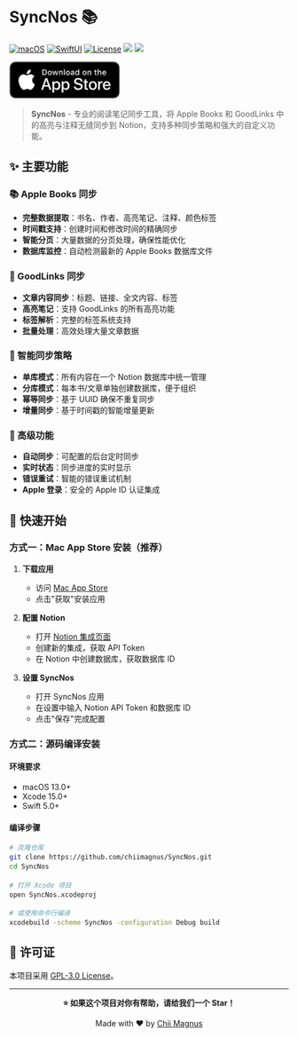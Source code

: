 # SyncNos 📚

[![macOS](https://img.shields.io/badge/macOS-13+-blue.svg)](https://developer.apple.com/macos/)
[![SwiftUI](https://img.shields.io/badge/SwiftUI-5.0-orange.svg)](https://developer.apple.com/documentation/swiftui/)
[![License](https://img.shields.io/badge/license-GPL3.0-green.svg)](LICENSE)
[![](https://img.shields.io/badge/%F0%9F%87%A8%F0%9F%87%B3-%E4%B8%AD%E6%96%87%E7%89%88-ff0000?style=flat)](README.md)
[![](https://img.shields.io/badge/%F0%9F%87%AC%F0%9F%87%A7-English-000aff?style=flat)](README_EN.md)

[<img src="Resource/image.png" alt="Download on the Mac App Store" width="200">](https://apps.apple.com/app/syncnos/id6752426176)

> **SyncNos** - 专业的阅读笔记同步工具，将 Apple Books 和 GoodLinks 中的高亮与注释无缝同步到 Notion，支持多种同步策略和强大的自定义功能。

## ✨ 主要功能

### 📚 Apple Books 同步
- **完整数据提取**：书名、作者、高亮笔记、注释、颜色标签
- **时间戳支持**：创建时间和修改时间的精确同步
- **智能分页**：大量数据的分页处理，确保性能优化
- **数据库监控**：自动检测最新的 Apple Books 数据库文件

### 🔗 GoodLinks 同步
- **文章内容同步**：标题、链接、全文内容、标签
- **高亮笔记**：支持 GoodLinks 的所有高亮功能
- **标签解析**：完整的标签系统支持
- **批量处理**：高效处理大量文章数据

### 🔄 智能同步策略
- **单库模式**：所有内容在一个 Notion 数据库中统一管理
- **分库模式**：每本书/文章单独创建数据库，便于组织
- **幂等同步**：基于 UUID 确保不重复同步
- **增量同步**：基于时间戳的智能增量更新

### 🎯 高级功能
- **自动同步**：可配置的后台定时同步
- **实时状态**：同步进度的实时显示
- **错误重试**：智能的错误重试机制
- **Apple 登录**：安全的 Apple ID 认证集成

## 🚀 快速开始

### 方式一：Mac App Store 安装（推荐）

1. **下载应用**
   - 访问 [Mac App Store](https://apps.apple.com/app/syncnos/id6752426176)
   - 点击"获取"安装应用

2. **配置 Notion**
   - 打开 [Notion 集成页面](https://www.notion.so/profile/integrations)
   - 创建新的集成，获取 API Token
   - 在 Notion 中创建数据库，获取数据库 ID

3. **设置 SyncNos**
   - 打开 SyncNos 应用
   - 在设置中输入 Notion API Token 和数据库 ID
   - 点击"保存"完成配置

### 方式二：源码编译安装

#### 环境要求
- macOS 13.0+
- Xcode 15.0+
- Swift 5.0+

#### 编译步骤

```bash
# 克隆仓库
git clone https://github.com/chiimagnus/SyncNos.git
cd SyncNos

# 打开 Xcode 项目
open SyncNos.xcodeproj

# 或使用命令行编译
xcodebuild -scheme SyncNos -configuration Debug build
```

## 📄 许可证

本项目采用 [GPL-3.0 License](LICENSE)。

---

<div align="center">

**⭐ 如果这个项目对你有帮助，请给我们一个 Star！**

Made with ❤️ by [Chii Magnus](https://github.com/chiimagnus)

</div>